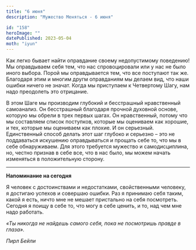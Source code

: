 ```yaml
---
title: "6 июня"
description: "Мужество Меняться - 6 июня"

id: "158"
heroImage: ""
datePublished: 2023-05-04
moth: "iyun"
---
```


Как легко бывает найти оправдание своему недопустимому поведению! Мы
оправдываем себя тем, что нас спровоцировали или у нас не было иного выбора.
Порой мы оправдывается тем, что все поступают так же. Благодаря этим и многим
другм оправданиям мы делаем вид, что наши ошибки ничего не значат. Когда мы
приступаем к Четвертому Шагу, нам надо преодолеть это отрицание.

В этом Шаге мы производим глубокий и бесстрашный нравственный самоанализ. Он
бесстрашный благодаря прочной духовной основе, которую мы обрели в трех первых
шагах. Он нравственный, потому что мы составляем список поступков, которые мы
оцениваем как хорошие, и тех, которые мы оцениваем как плохие. И он серьезный.
Единственный способ делать этот шаг глубоко и серьезно – это не поддаваться
искушению оправдываться и прощать себе то, что мы в себе обнаруживаем. Для
этого требуется мужество и самодисциплина, но, честно признав в себе все, что
в нас было, мы можем начать изменяться в положительную сторону.

---

**Напоминание на сегодня**

Я человек с достоинствами и недостатками, свойственными человеку, я достигаю
успехов и совершаю ошибки. Раз я принимаю себя таким, какой я есть, ничто мне
не мешает пристально на себя посмотреть. Сегодня я поищу в себе то, что могу в
себе ценить, и то, над чем мне надо работать.

_«Ты никогда не найдешь самого себя, пока не посмотришь правде в глаза»._

_Пирл Бейли_
